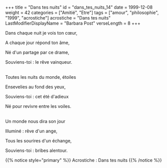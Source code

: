 +++
title = "Dans tes nuits"
id = "dans_tes_nuits_14"
date = 1999-12-08
weight = 42
categories = ["Amitié", "Etre"]
tags = ["amour", "philosophie", "1999", "acrostiche"]
acrostiche = "Dans tes nuits"
LastModifierDisplayName = "Barbara Post"
verseLength = 8
+++

Dans chaque nuit je vois ton cœur,

A chaque jour répond ton âme,

Né d'un partage par ce drame,

Souviens-toi : le rêve vainqueur.

 \
Toutes les nuits du monde, étoiles

Ensevelies au fond des yeux,

Souviens-toi : cet été d'adieux

Né pour revivre entre les voiles.

 \
Un monde nous dira son jour

Illuminé : rêve d'un ange,

Tous les sourires d'un échange,

Souviens-toi : bribes alentour.

{{% notice style="primary" %}}
Acrostiche : Dans tes nuits
{{% /notice %}}

